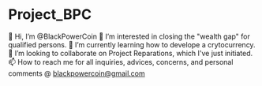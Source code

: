 # Project_BPC
👋 Hi, I’m @BlackPowerCoin
👀 I’m interested in closing the "wealth gap" for qualified persons.
🌱 I’m currently learning how to develope a crytocurrency.
💞️ I’m looking to collaborate on Project Reparations, which I've just initiated.
📫 How to reach me for all inquiries, advices, concerns, and personal comments @ blackpowercoin@gmail.com

